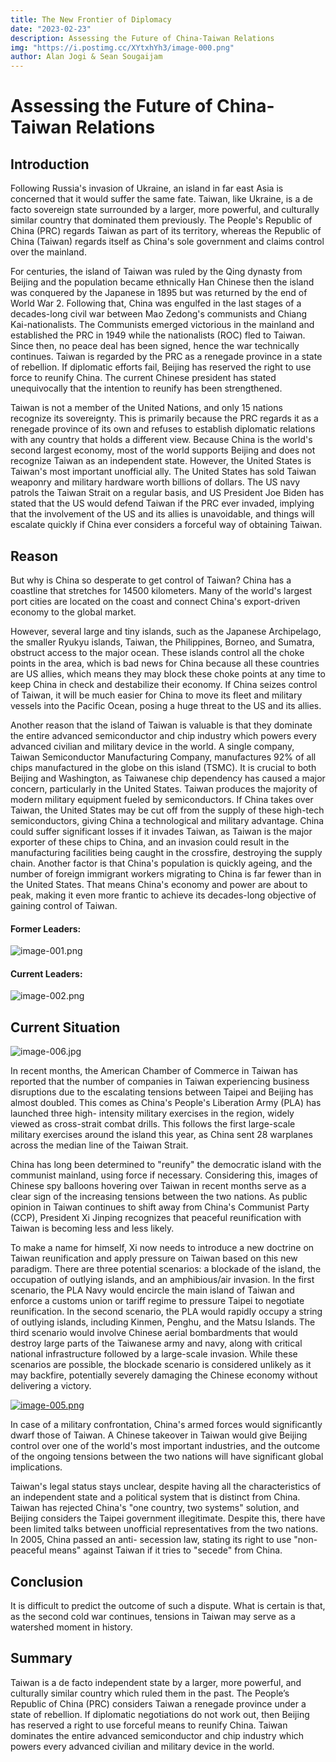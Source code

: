 ```yaml
---
title: The New Frontier of Diplomacy
date: "2023-02-23"
description: Assessing the Future of China-Taiwan Relations
img: "https://i.postimg.cc/XYtxhYh3/image-000.png"
author: Alan Jogi & Sean Sougaijam
---
```

# Assessing the Future of China-Taiwan Relations

## Introduction

Following Russia's invasion of Ukraine, an island in far east Asia is concerned that
it would suffer the same fate. Taiwan, like Ukraine, is a de facto sovereign state surrounded by a larger, more powerful, and culturally similar country that
dominated them previously. The People's Republic of China (PRC) regards Taiwan
as part of its territory, whereas the Republic of China (Taiwan) regards itself as
China's sole government and claims control over the mainland.

For centuries, the island of Taiwan was ruled by the Qing dynasty from Beijing and
the population became ethnically Han Chinese then the island was conquered by
the Japanese in 1895 but was returned by the end of World War 2. Following that,
China was engulfed in the last stages of a decades-long civil war between Mao
Zedong's communists and Chiang Kai-nationalists. The Communists emerged
victorious in the mainland and established the PRC in 1949 while the nationalists
(ROC) fled to Taiwan. Since then, no peace deal has been signed, hence the war
technically continues. Taiwan is regarded by the PRC as a renegade province in a
state of rebellion. If diplomatic efforts fail, Beijing has reserved the right to use
force to reunify China. The current Chinese president has stated unequivocally
that the intention to reunify has been strengthened.

Taiwan is not a member of the United Nations, and only 15 nations recognize its
sovereignty. This is primarily because the PRC regards it as a renegade province
of its own and refuses to establish diplomatic relations with any country that holds
a different view. Because China is the world's second largest economy, most of
the world supports Beijing and does not recognize Taiwan as an independent
state. However, the United States is Taiwan's most important unofficial ally. The
United States has sold Taiwan weaponry and military hardware worth billions of
dollars. The US navy patrols the Taiwan Strait on a regular basis, and US President
Joe Biden has stated that the US would defend Taiwan if the PRC ever invaded,
implying that the involvement of the US and its allies is unavoidable, and things
will escalate quickly if China ever considers a forceful way of obtaining Taiwan.

## Reason

But why is China so desperate to get control of Taiwan? China has a coastline that
stretches for 14500 kilometers. Many of the world's largest port cities are located
on the coast and connect China's export-driven economy to the global market.

However, several large and tiny islands, such as the Japanese Archipelago, the
smaller Ryukyu islands, Taiwan, the Philippines, Borneo, and Sumatra, obstruct
access to the major ocean. These islands control all the choke points in the area,
which is bad news for China because all these countries are US allies, which means they may block these choke points at any time to keep China in check and
destabilize their economy. If China seizes control of Taiwan, it will be much easier
for China to move its fleet and military vessels into the Pacific Ocean, posing a
huge threat to the US and its allies.

Another reason that the island of Taiwan is valuable is that they dominate the
entire advanced semiconductor and chip industry which powers every advanced
civilian and military device in the world. A single company, Taiwan Semiconductor
Manufacturing Company, manufactures 92% of all chips manufactured in the
globe on this island (TSMC). It is crucial to both Beijing and Washington, as
Taiwanese chip dependency has caused a major concern, particularly in the
United States. Taiwan produces the majority of modern military equipment fueled
by semiconductors. If China takes over Taiwan, the United States may be cut off
from the supply of these high-tech semiconductors, giving China a technological
and military advantage. China could suffer significant losses if it invades Taiwan,
as Taiwan is the major exporter of these chips to China, and an invasion could
result in the manufacturing facilities being caught in the crossfire, destroying the
supply chain. Another factor is that China's population is quickly ageing, and the
number of foreign immigrant workers migrating to China is far fewer than in the
United States. That means China's economy and power are about to peak, making
it even more frantic to achieve its decades-long objective of gaining control of
Taiwan.

#### Former Leaders:
![image-001.png](https://i.postimg.cc/W3YdWhWw/image-001.png)
#### Current Leaders:
![image-002.png](https://i.postimg.cc/rmHpG7sh/image-002.png)
## Current Situation

![image-006.jpg](https://i.postimg.cc/Sx9tm9cj/imgonline-com-ua-twotoone-74-Kawj-JXKPyw43.jpg)

In recent months, the American Chamber of Commerce in Taiwan has reported
that the number of companies in Taiwan experiencing business disruptions due to
the escalating tensions between Taipei and Beijing has almost doubled. This
comes as China's People's Liberation Army (PLA) has launched three high-
intensity military exercises in the region, widely viewed as cross-strait combat
drills. This follows the first large-scale military exercises around the island this
year, as China sent 28 warplanes across the median line of the Taiwan Strait.

China has long been determined to "reunify" the democratic island with the
communist mainland, using force if necessary. Considering this, images of
Chinese spy balloons hovering over Taiwan in recent months serve as a clear sign
of the increasing tensions between the two nations. As public opinion in Taiwan
continues to shift away from China's Communist Party (CCP), President Xi Jinping
recognizes that peaceful reunification with Taiwan is becoming less and less
likely.

To make a name for himself, Xi now needs to introduce a new doctrine on Taiwan
reunification and apply pressure on Taiwan based on this new paradigm. There are
three potential scenarios: a blockade of the island, the occupation of outlying
islands, and an amphibious/air invasion. In the first scenario, the PLA Navy would
encircle the main island of Taiwan and enforce a customs union or tariff regime to
pressure Taipei to negotiate reunification. In the second scenario, the PLA would rapidly occupy a string of outlying islands, including Kinmen, Penghu, and the
Matsu Islands. The third scenario would involve Chinese aerial bombardments that
would destroy large parts of the Taiwanese army and navy, along with critical
national infrastructure followed by a large-scale invasion. While these scenarios
are possible, the blockade scenario is considered unlikely as it may backfire,
potentially severely damaging the Chinese economy without delivering a victory.

[![image-005.png](https://i.postimg.cc/vHq25VRH/image-005.png)](https://postimg.cc/6yZhXT5D)

In case of a military confrontation, China's armed forces would significantly dwarf
those of Taiwan. A Chinese takeover in Taiwan would give Beijing control over one
of the world's most important industries, and the outcome of the ongoing tensions
between the two nations will have significant global implications.


Taiwan's legal status stays unclear, despite having all the characteristics of an
independent state and a political system that is distinct from China. Taiwan has
rejected China's "one country, two systems" solution, and Beijing considers the
Taipei government illegitimate. Despite this, there have been limited talks between
unofficial representatives from the two nations. In 2005, China passed an anti-
secession law, stating its right to use "non-peaceful means" against Taiwan if it
tries to "secede" from China.

## Conclusion

It is difficult to predict the outcome of such a dispute. What is certain is that, as
the second cold war continues, tensions in Taiwan may serve as a watershed
moment in history.

## Summary

Taiwan is a de facto independent state by a larger, more powerful, and culturally
similar country which ruled them in the past. The People’s Republic of China (PRC)
considers Taiwan a renegade province under a state of rebellion. If diplomatic
negotiations do not work out, then Beijing has reserved a right to use forceful
means to reunify China. Taiwan dominates the entire advanced semiconductor and
chip industry which powers every advanced civilian and military device in the
world.


